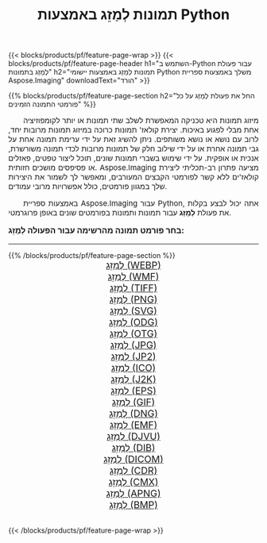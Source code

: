 ﻿---
title: תמונות לְמַזֵג באמצעות Python 
weight: 3920
url: /he/python-net/merge/ 
lang: he
langdirlevel: 2
locales: zh-hans,ja,it,ru,de,es,fr,nl,id,lt,pl,pt,vi,tr,ko,zh-hant,ar,hi,th,sv,cs,uk,he
description: החלת ספריית Aspose.Imaging על תמונות ותמונות של לְמַזֵג באמצעות יישומי Python וממשקי API משלך של שרת.
---

{{< blocks/products/pf/feature-page-wrap >}}
{{< blocks/products/pf/feature-page-header h1="השתמש ב-Python עבור פעולת לְמַזֵג בתמונות" h2="תמונות לְמַזֵג באמצעות יישומי Python משלך באמצעות ספריית Aspose.Imaging" downloadText="הורד" >}}


{{% blocks/products/pf/feature-page-section  h2="החל את פעולת לְמַזֵג על כל פורמטי התמונה הזמינים" %}}
<p align="justify" style="text-indent:2em;font-size:15px;">
מיזוג תמונות היא טכניקה המאפשרת לשלב שתי תמונות או יותר לקומפוזיציה אחת מבלי לפגוע באיכות. יצירת קולאז' תמונות כרוכה במיזוג תמונות מרובות יחד, לרוב עם נושא או נושא משותפים. ניתן להשיג זאת על ידי ערימת תמונה אחת על גבי תמונה אחרת או על ידי שילוב חלק של תמונות מרובות לכדי תמונה משורשרת, אנכית או אופקית. על ידי שימוש בשברי תמונות שונים, תוכל ליצור טפטים, פאזלים או פסיפסים מושכים חזותית. Aspose.Imaging מציעה פתרון רב-תכליתי ליצירת קולאז'ים ללא קשר לפורמטי הקבצים המעורבים, ומאפשר לך לשמור את היצירות שלך במגוון פורמטים, כולל אפשרויות מרובי עמודים.
</p>
<p align="justify" style="text-indent:2em;font-size:15px;">
באמצעות ספריית Aspose.Imaging עבור Python, אתה יכול לבצע בקלות את פעולת <b>לְמַזֵג</b> עבור תמונות ותמונות בפורמטים שונים באופן פרוגרמטי.
</p>
<h3 style="margin-top:16px;">
בחר פורמט תמונה מהרשימה עבור הפעולה לְמַזֵג:
</h3>
<hr/>
{{% /blocks/products/pf/feature-page-section %}}
<div class="container-fluid productfamilypage bg-gray">
    <div class="convertypes bg-gray agp-content section">
        <div class="container">
		<div class="row other-converters" style="gap: 10px;font-size: 19px;text-align:center;">
		    <div class='col-md-3 other-converter remove-lp remove-rp'><a href="/imaging/he/python-net/merge/webp/" style="padding:15px;">לְמַזֵג (WEBP)</a></div><div class='col-md-3 other-converter remove-lp remove-rp'><a href="/imaging/he/python-net/merge/wmf/" style="padding:15px;">לְמַזֵג (WMF)</a></div><div class='col-md-3 other-converter remove-lp remove-rp'><a href="/imaging/he/python-net/merge/tiff/" style="padding:15px;">לְמַזֵג (TIFF)</a></div><div class='col-md-3 other-converter remove-lp remove-rp'><a href="/imaging/he/python-net/merge/png/" style="padding:15px;">לְמַזֵג (PNG)</a></div><div class='col-md-3 other-converter remove-lp remove-rp'><a href="/imaging/he/python-net/merge/svg/" style="padding:15px;">לְמַזֵג (SVG)</a></div><div class='col-md-3 other-converter remove-lp remove-rp'><a href="/imaging/he/python-net/merge/odg/" style="padding:15px;">לְמַזֵג (ODG)</a></div><div class='col-md-3 other-converter remove-lp remove-rp'><a href="/imaging/he/python-net/merge/otg/" style="padding:15px;">לְמַזֵג (OTG)</a></div><div class='col-md-3 other-converter remove-lp remove-rp'><a href="/imaging/he/python-net/merge/jpg/" style="padding:15px;">לְמַזֵג (JPG)</a></div><div class='col-md-3 other-converter remove-lp remove-rp'><a href="/imaging/he/python-net/merge/jp2/" style="padding:15px;">לְמַזֵג (JP2)</a></div><div class='col-md-3 other-converter remove-lp remove-rp'><a href="/imaging/he/python-net/merge/ico/" style="padding:15px;">לְמַזֵג (ICO)</a></div><div class='col-md-3 other-converter remove-lp remove-rp'><a href="/imaging/he/python-net/merge/j2k/" style="padding:15px;">לְמַזֵג (J2K)</a></div><div class='col-md-3 other-converter remove-lp remove-rp'><a href="/imaging/he/python-net/merge/eps/" style="padding:15px;">לְמַזֵג (EPS)</a></div><div class='col-md-3 other-converter remove-lp remove-rp'><a href="/imaging/he/python-net/merge/gif/" style="padding:15px;">לְמַזֵג (GIF)</a></div><div class='col-md-3 other-converter remove-lp remove-rp'><a href="/imaging/he/python-net/merge/dng/" style="padding:15px;">לְמַזֵג (DNG)</a></div><div class='col-md-3 other-converter remove-lp remove-rp'><a href="/imaging/he/python-net/merge/emf/" style="padding:15px;">לְמַזֵג (EMF)</a></div><div class='col-md-3 other-converter remove-lp remove-rp'><a href="/imaging/he/python-net/merge/djvu/" style="padding:15px;">לְמַזֵג (DJVU)</a></div><div class='col-md-3 other-converter remove-lp remove-rp'><a href="/imaging/he/python-net/merge/dib/" style="padding:15px;">לְמַזֵג (DIB)</a></div><div class='col-md-3 other-converter remove-lp remove-rp'><a href="/imaging/he/python-net/merge/dicom/" style="padding:15px;">לְמַזֵג (DICOM)</a></div><div class='col-md-3 other-converter remove-lp remove-rp'><a href="/imaging/he/python-net/merge/cdr/" style="padding:15px;">לְמַזֵג (CDR)</a></div><div class='col-md-3 other-converter remove-lp remove-rp'><a href="/imaging/he/python-net/merge/cmx/" style="padding:15px;">לְמַזֵג (CMX)</a></div><div class='col-md-3 other-converter remove-lp remove-rp'><a href="/imaging/he/python-net/merge/apng/" style="padding:15px;">לְמַזֵג (APNG)</a></div><div class='col-md-3 other-converter remove-lp remove-rp'><a href="/imaging/he/python-net/merge/bmp/" style="padding:15px;">לְמַזֵג (BMP)</a></div>
                </div>
        </div>
    </div>
</div>
<br/>

{{< /blocks/products/pf/feature-page-wrap >}}
